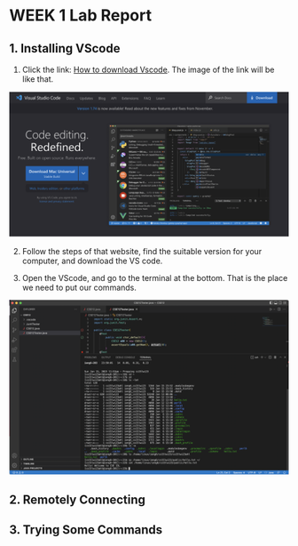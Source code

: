 # WEEK 1 Lab Report
## 1. Installing VScode
1. Click the link: [How to download Vscode](https://code.visualstudio.com/). The image of the link will be like that.

![Image](VScodeDownload.png)

2. Follow the steps of that website, find the suitable version for your computer, and download the VS code.

3. Open the VScode, and go to the terminal at the bottom. That is the place we need to put our commands.

![Image](VScode.png)

## 2. Remotely Connecting 

## 3. Trying Some Commands


